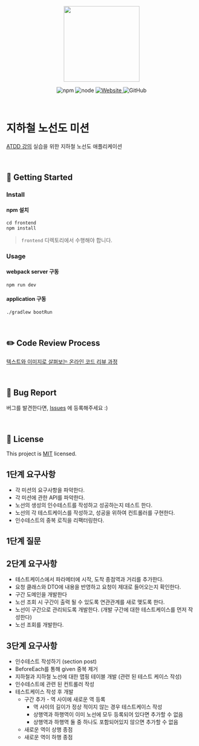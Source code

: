 <p align="center">
    <img width="200px;" src="https://raw.githubusercontent.com/woowacourse/atdd-subway-admin-frontend/master/images/main_logo.png"/>
</p>
<p align="center">
  <img alt="npm" src="https://img.shields.io/badge/npm-%3E%3D%205.5.0-blue">
  <img alt="node" src="https://img.shields.io/badge/node-%3E%3D%209.3.0-blue">
  <a href="https://edu.nextstep.camp/c/R89PYi5H" alt="nextstep atdd">
    <img alt="Website" src="https://img.shields.io/website?url=https%3A%2F%2Fedu.nextstep.camp%2Fc%2FR89PYi5H">
  </a>
  <img alt="GitHub" src="https://img.shields.io/github/license/next-step/atdd-subway-admin">
</p>

<br>

# 지하철 노선도 미션
[ATDD 강의](https://edu.nextstep.camp/c/R89PYi5H) 실습을 위한 지하철 노선도 애플리케이션

<br>

## 🚀 Getting Started

### Install
#### npm 설치
```
cd frontend
npm install
```
> `frontend` 디렉토리에서 수행해야 합니다.

### Usage
#### webpack server 구동
```
npm run dev
```
#### application 구동
```
./gradlew bootRun
```
<br>

## ✏️ Code Review Process
[텍스트와 이미지로 살펴보는 온라인 코드 리뷰 과정](https://github.com/next-step/nextstep-docs/tree/master/codereview)

<br>

## 🐞 Bug Report

버그를 발견한다면, [Issues](https://github.com/next-step/atdd-subway-admin/issues) 에 등록해주세요 :)

<br>

## 📝 License

This project is [MIT](https://github.com/next-step/atdd-subway-admin/blob/master/LICENSE.md) licensed.


## 1단계 요구사항

* 각 미션의 요구사항을 파악한다.
* 각 미션에 관한 API를 파악한다.
* 노선의 생성의 인수테스트를 작성하고 성공하는지 테스트 한다.
* 노선의 각 테스트케이스를 작성하고, 성공을 위하여 컨트롤러를 구현한다.
* 인수테스트의 중복 로직을 리팩터링한다.


## 1단계 질문


## 2단계 요구사항

* 테스트케이스에서 파라메터에 시작, 도착 종점역과 거리를 추가한다.
* 요청 클래스와 DTO에 내용을 반영하고 요청이 제대로 들어오는지 확인한다.
* 구간 도메인을 개발한다
* 노선 조회 시 구간이 출력 될 수 있도록 연관관계를 새로 맺도록 한다.
* 노선이 구간으로 관리되도록 개발한다. (개발 구간에 대한 테스트케이스를 먼저 작성한다)
* 노선 조회를 개발한다.


## 3단계 요구사항

* 인수테스트 작성하기 (section post)
* BeforeEach를 통해 given 중복 제거
* 지하철과 지하철 노선에 대한 맵핑 테이블 개발 (관련 된 테스트 케이스 작성)
* 인수테스트에 관련 된 컨트롤러 작성
* 테스트케이스 작성 후 개발
    * 구간 추가 - 역 사이에  새로운 역 등록
        * 역 사이의 길이가 정상 적이지 않는 경우 테스트케이스 작성
        * 상행역과 하행역이 이미 노선에 모두 등록되어 있다면 추가할 수 없음
        * 상행역과 하행역 둘 중 하나도 포함되어있지 않으면 추가할 수 없음
    * 새로운 역이 상행 종점
    * 새로운 역이 하행 종점